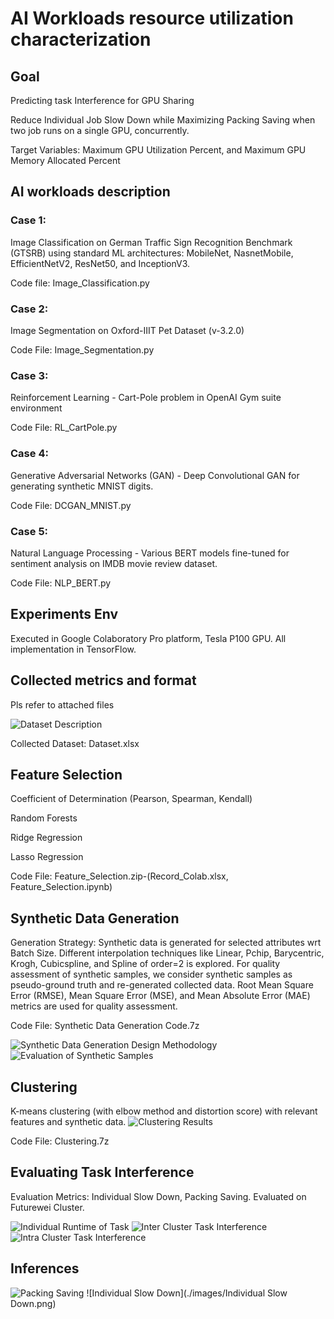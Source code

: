 # AI Workloads resource utilization characterization 

## Goal
Predicting task Interference for GPU Sharing

Reduce Individual Job Slow Down while Maximizing Packing Saving when two job runs on a single GPU, concurrently. 

Target Variables: Maximum GPU Utilization Percent, and Maximum GPU Memory Allocated Percent 

## AI workloads description 
### Case 1: 
Image Classification on German Traffic Sign Recognition Benchmark (GTSRB) using standard ML architectures: MobileNet, NasnetMobile, EfficientNetV2, ResNet50, and InceptionV3. 

Code file: Image_Classification.py

### Case 2: 
Image Segmentation on Oxford-IIIT Pet Dataset (v-3.2.0) 

Code File: Image_Segmentation.py


### Case 3: 
Reinforcement Learning - Cart-Pole problem in OpenAI Gym suite environment 

Code File: RL_CartPole.py


### Case 4: 
Generative Adversarial Networks (GAN) - Deep Convolutional GAN for generating synthetic MNIST digits. 

Code File: DCGAN_MNIST.py

### Case 5: 
Natural Language Processing - Various BERT models fine-tuned for sentiment analysis on IMDB movie review dataset. 

Code File: NLP_BERT.py

## Experiments Env
Executed in Google Colaboratory Pro platform, Tesla P100 GPU. All implementation in TensorFlow. 

## Collected metrics and format
Pls refer to attached files

![Dataset Description](./images/Dataset_Desc.png)

Collected Dataset: Dataset.xlsx

## Feature Selection
Coefficient of Determination (Pearson, Spearman, Kendall) 

Random Forests 

Ridge Regression 

Lasso Regression 

Code File: Feature_Selection.zip-(Record_Colab.xlsx, Feature_Selection.ipynb)

## Synthetic Data Generation 

Generation Strategy: Synthetic data is generated for selected attributes wrt Batch Size. Different interpolation techniques like Linear, Pchip, Barycentric, Krogh, Cubicspline, and Spline of order=2 is explored. For quality assessment of synthetic samples, we consider synthetic samples as pseudo-ground truth and re-generated collected data. Root Mean Square Error (RMSE), Mean Square Error (MSE), and Mean Absolute Error (MAE) metrics are used for quality assessment. 

Code File: Synthetic Data Generation Code.7z

![Synthetic Data Generation Design Methodology](./images/Synthetic_Data_Gen_Design.png)
![Evaluation of Synthetic Samples](./images/Evaluation_of_Synthetic_Samples.png)

## Clustering 
K-means clustering (with elbow method and distortion score) with relevant features and synthetic data. 
![Clustering Results](./images/clustering.png)

Code File: Clustering.7z

## Evaluating Task Interference
Evaluation Metrics: Individual Slow Down, Packing Saving. Evaluated on Futurewei Cluster. 

![Individual Runtime of Task](./images/Individual_Run.png)
![Inter Cluster Task Interference](./images/Inter-Cluster_Task_Interference.png)
![Intra Cluster Task Interference](./images/Intra-Cluster_Task_Interference.png)

## Inferences
![Packing Saving](./images/Packing_Saving.png)
![Individual Slow Down](./images/Individual Slow Down.png)
